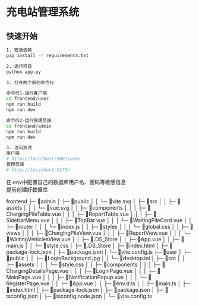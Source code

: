 # 充电站管理系统

## 快速开始
```bash
1. 安装依赖
pip install -r requirements.txt

2. 运行项目
python app.py

3. 打开两个新的命令行

命令行1-运行客户端
cd frontend/user
npm run build
npm run dev

命令行2-运行管理员端
cd frontend/admin
npm run build
npm run dev

3. 访问测试
用户端
# http://localhost:5001/user
管理员端
# http://localhost:5173/
```

在.env中配置自己的数据库用户名、密码等敏感信息 \
提前创建好数据库


frontend
├─ 📁admin
│  ├─ 📁public
│  │  └─ 📄vite.svg
│  ├─ 📁src
│  │  ├─ 📁assets
│  │  │  └─ 📄vue.svg
│  │  ├─ 📁components
│  │  │  ├─ 📄ChargingPileTable.vue
│  │  │  ├─ 📄ReportTable.vue
│  │  │  ├─ 📄SidebarMenu.vue
│  │  │  ├─ 📄TopBar.vue
│  │  │  └─ 📄WaitingPileCard.vue
│  │  ├─ 📁router
│  │  │  └─ 📄index.js
│  │  ├─ 📁styles
│  │  │  └─ 📄global.css
│  │  ├─ 📁views
│  │  │  ├─ 📄ChargingPileView.vue
│  │  │  ├─ 📄ReportView.vue
│  │  │  └─ 📄WaitingVehiclesView.vue
│  │  ├─ 📄.DS_Store
│  │  ├─ 📄App.vue
│  │  ├─ 📄main.js
│  │  └─ 📄style.css
│  ├─ 📄.DS_Store
│  ├─ 📄index.html
│  ├─ 📄package-lock.json
│  ├─ 📄package.json
│  └─ 📄vite.config.js
├─ 📁user
│  ├─ 📁public
│  │  ├─ 📄LoginBackground.jpg
│  │  └─ 📄desktop.ini
│  ├─ 📁src
│  │  ├─ 📁assets
│  │  │  └─ 📄style.css
│  │  ├─ 📁components
│  │  │  ├─ 📄ChargingDetailsPage.vue
│  │  │  ├─ 📄LoginPage.vue
│  │  │  ├─ 📄MainPage.vue
│  │  │  ├─ 📄NotificationPopup.vue
│  │  │  └─ 📄RegisterPage.vue
│  │  ├─ 📄App.vue
│  │  ├─ 📄env.d.ts
│  │  ├─ 📄main.ts
│  ├─ 📄index.html
│  ├─ 📄package-lock.json
│  ├─ 📄package.json
│  ├─ 📄tsconfig.json
│  ├─ 📄tsconfig.node.json
│  └─ 📄vite.config.ts
